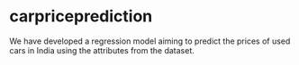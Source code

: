 # carpriceprediction
 We have developed a regression model aiming to predict the prices of used cars in India using the attributes from the dataset.
